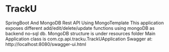 # TrackU
SpringBoot And MongoDB Rest API Using MongoTemplate
This application exposes different add/edit/delete/update functions using mongoDB as backend no-sql db.
MongoDB structure is under resources folder
Main Application class is com.cp.api.tracku.TrackUApplication
Swagger at: http://localhost:8080/swagger-ui.html

